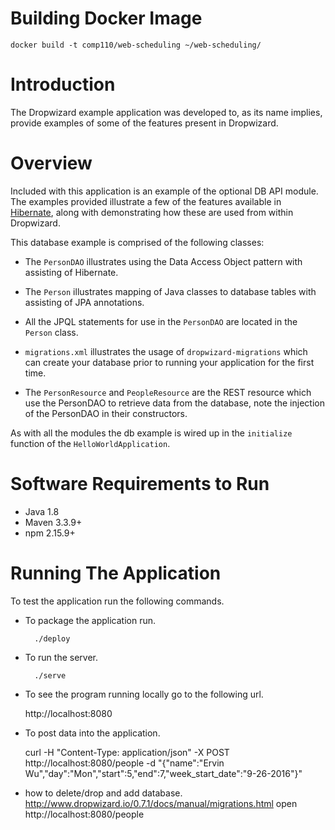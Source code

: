 # Building Docker Image
```
docker build -t comp110/web-scheduling ~/web-scheduling/
```

# Introduction

The Dropwizard example application was developed to, as its name implies, provide examples of some of the features
present in Dropwizard.

# Overview

Included with this application is an example of the optional DB API module. The examples provided illustrate a few of
the features available in [Hibernate](http://hibernate.org/), along with demonstrating how these are used from within
Dropwizard.

This database example is comprised of the following classes:

* The `PersonDAO` illustrates using the Data Access Object pattern with assisting of Hibernate.

* The `Person` illustrates mapping of Java classes to database tables with assisting of JPA annotations.

* All the JPQL statements for use in the `PersonDAO` are located in the `Person` class.

* `migrations.xml` illustrates the usage of `dropwizard-migrations` which can create your database prior to running
your application for the first time.

* The `PersonResource` and `PeopleResource` are the REST resource which use the PersonDAO to retrieve data from the database, note the injection
of the PersonDAO in their constructors.

As with all the modules the db example is wired up in the `initialize` function of the `HelloWorldApplication`.

# Software Requirements to Run

* Java 1.8
* Maven 3.3.9+
* npm 2.15.9+

# Running The Application

To test the application run the following commands.

* To package the application run.

        ./deploy

* To run the server.

        ./serve

* To see the program running locally go to the following url.

	http://localhost:8080

* To post data into the application.

	
	curl -H "Content-Type: application/json" -X POST http://localhost:8080/people -d "{\"name\":\"Ervin Wu\",\"day\":\"Mon\",\"start\":5,\"end\":7,\"week_start_date\":\"9-26-2016\"}"


* how to delete/drop and add database.
	http://www.dropwizard.io/0.7.1/docs/manual/migrations.html
	open http://localhost:8080/people

